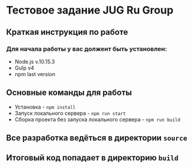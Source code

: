 # Тестовое задание JUG Ru Group
## Краткая инструкция по работе
### Для начала работы у вас должент быть установлен:
* Node.js v.10.15.3
* Gulp v4
* npm last version
## Основные команды для работы
* Установка - `npm install`
* Запуск локального сервера - `npm run start`
* Сборка проекта без запуска локального сервера - `npm run build`

## Все разработка ведёться в директории `source`
## Итоговый код попадает в директорию `build`
